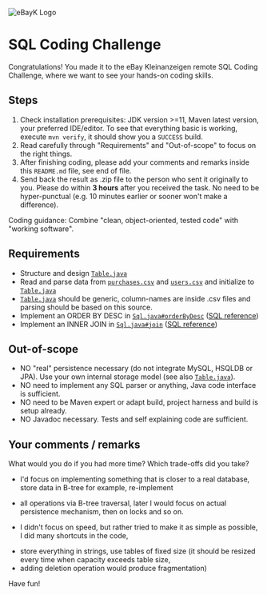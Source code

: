 ![eBayK Logo](https://www.ebay-kleinanzeigen.de/static/img/common/logo/logo-ebayk-402x80.png)
# SQL Coding Challenge

Congratulations! You made it to the eBay Kleinanzeigen remote SQL Coding Challenge, where we want to see your hands-on coding skills.


## Steps

1. Check installation prerequisites: JDK version >=11, Maven latest version, your preferred IDE/editor. To see that everything basic is working, execute `mvn verify`, it should show you a `SUCCESS` build.
2. Read carefully through "Requirements" and "Out-of-scope" to focus on the right things.
3. After finishing coding, please add your comments and remarks inside this `README.md` file, see end of file.
4. Send back the result as .zip file to the person who sent it originally to you. Please do within **3 hours** after you received the task. No need to be hyper-punctual (e.g. 10 minutes earlier or sooner won't make a difference).

Coding guidance: Combine "clean, object-oriented, tested code" with "working software".


##  Requirements

* Structure and design [`Table.java`](/src/main/java/exercise/Table.java)
* Read and parse data from [`purchases.csv`](/src/main/resources/purchases.csv) and [`users.csv`](/src/main/resources/users.csv) and initialize to [`Table.java`](/src/main/java/exercise/Table.java)
* [`Table.java`](/src/main/java/exercise/Table.java) should be generic, column-names are inside .csv files and parsing should be based on this source.
* Implement an ORDER BY DESC in [`Sql.java#orderByDesc`](/src/main/java/exercise/Sql.java) ([SQL reference]( http://www.w3schools.com/sql/sql_orderby.asp))
* Implement an INNER JOIN in [`Sql.java#join`](/src/main/java/exercise/Sql.java) ([SQL reference]( https://www.w3schools.com/sql/sql_join.asp))


## Out-of-scope

* NO "real" persistence necessary (do not integrate MySQL, HSQLDB or JPA). Use your own internal storage model (see also [`Table.java`](/src/main/java/exercise/Table.java)).
* NO need to implement any SQL parser or anything, Java code interface is sufficient.
* NO need to be Maven expert or adapt build, project harness and build is setup already.
* NO Javadoc necessary. Tests and self explaining code are sufficient.


## Your comments / remarks

What would you do if you had more time? Which trade-offs did you take?

* I'd focus on implementing something that is closer to a real database, store data in B-tree for example, re-implement
- all operations via B-tree traversal, later I would focus on actual persistence mechanism, then on locks and so on.
* I didn't focus on speed, but rather tried to make it as simple as possible, I did many shortcuts in the code,
- store everything in strings, use tables of fixed size (it should be resized every time when capacity exceeds table size,
- adding deletion operation would produce fragmentation)


Have fun!
